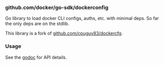 ### github.com/docker/go-sdk/dockerconfig
Go library to load docker CLI configs, auths, etc. with minimal deps.
So far the only deps are on the stdlib.

This library is a fork of [github.com/cpuguy83/dockercfg](https://github.com/cpuguy83/dockercfg).

### Usage
See the [godoc](https://godoc.org/github.com/docker/go-sdk/dockerconfig) for API details.
